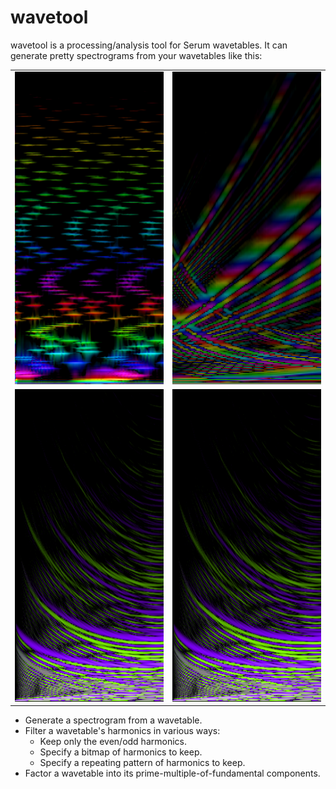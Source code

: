 # wavetool

wavetool is a processing/analysis tool for Serum wavetables. It can generate
pretty spectrograms from your wavetables like this:

|                                           |                                            |
|-------------------------------------------|--------------------------------------------|
| <img src="/docs/images/spectrum_1.png" height="500px" /> | <img src="/docs/images/spectrum_2.png" height="500px" /> |
| <img src="/docs/images/spectrum_3.png" height="500px" /> | <img src="/docs/images/spectrum_3.png" height="500px" /> |

- Generate a spectrogram from a wavetable.
- Filter a wavetable's harmonics in various ways:
    - Keep only the even/odd harmonics.
    - Specify a bitmap of harmonics to keep.
    - Specify a repeating pattern of harmonics to keep.
- Factor a wavetable into its prime-multiple-of-fundamental components.

